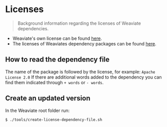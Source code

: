 # Licenses

> Background information regarding the licenses of Weaviate dependencies.

- Weaviate's own license can be found [here](https://github.com/creativesoftwarefdn/weaviate/blob/develop/LICENSE.md).
- The licenses of Weaviates dependency packages can be found [here](https://github.com/creativesoftwarefdn/weaviate/blob/develop/LICENSE-DEPENDENCIES.md).

## How to read the dependency file

The name of the package is followed by the license, for example: `Apache License 2.0`
If there are additional words added to the dependency you can find them indicated through `+ words` or `- words`.

## Create an updated version

In the Weaviate root folder run:

```sh
$ ./tools/create-license-dependency-file.sh
```
